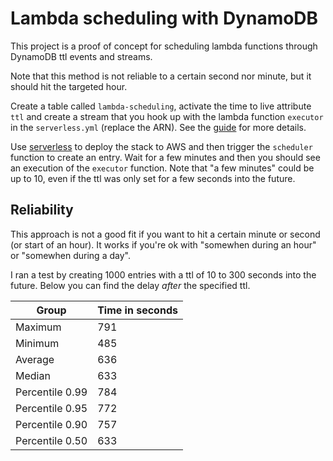 # Lambda scheduling with DynamoDB

This project is a proof of concept for scheduling lambda functions through DynamoDB ttl events and streams.

Note that this method is not reliable to a certain second nor minute, but it should hit the targeted hour.

Create a table called `lambda-scheduling`, activate the time to live attribute `ttl` and create a stream that you hook up with the lambda function `executor` in the `serverless.yml` (replace the ARN). See the [guide](tbd.com) for more details.

Use [serverless](https://serverless.com/) to deploy the stack to AWS and then trigger the `scheduler` function to create an entry. Wait for a few minutes and then you should see an execution of the `executor` function. Note that "a few minutes" could be up to 10, even if the ttl was only set for a few seconds into the future.

## Reliability

This approach is not a good fit if you want to hit a certain minute or second (or start of an hour). It works if you're ok with "somewhen during an hour" or "somewhen during a day".

I ran a test by creating 1000 entries with a ttl of 10 to 300 seconds into the future. Below you can find the delay *after* the specified ttl.

| Group  | Time in seconds |
| ------------- | ------------- |
| Maximum  | 791  |
| Minimum  | 485  |
| Average  | 636  |
| Median  | 633 |
| Percentile 0.99  | 784  |
| Percentile 0.95  | 772  |
| Percentile 0.90  | 757  |
| Percentile 0.50  | 633  |
